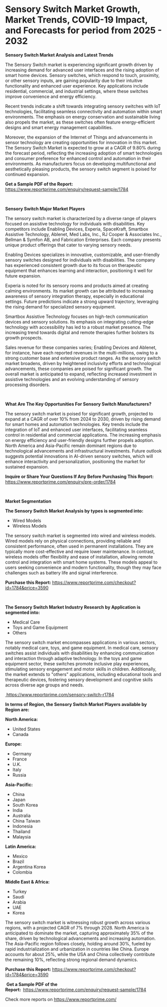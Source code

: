 <p><h1>Sensory Switch Market Growth, Market Trends, COVID-19 Impact, and Forecasts for period from 2025 - 2032</h1></p><p><strong>Sensory Switch Market Analysis and Latest Trends</strong></p>
<p><p>The Sensory Switch market is experiencing significant growth driven by increasing demand for advanced user interfaces and the rising adoption of smart home devices. Sensory switches, which respond to touch, proximity, or other sensory inputs, are gaining popularity due to their intuitive functionality and enhanced user experience. Key applications include residential, commercial, and industrial settings, where these switches improve convenience and energy efficiency.</p><p>Recent trends indicate a shift towards integrating sensory switches with IoT technologies, facilitating seamless connectivity and automation within smart environments. The emphasis on energy conservation and sustainable living also propels the market, as these switches often feature energy-efficient designs and smart energy management capabilities. </p><p>Moreover, the expansion of the Internet of Things and advancements in sensor technology are creating opportunities for innovation in this market. The Sensory Switch Market is expected to grow at a CAGR of 9.80% during the forecast period, reflecting the increasing adoption of smart technologies and consumer preference for enhanced control and automation in their environments. As manufacturers focus on developing multifunctional and aesthetically pleasing products, the sensory switch segment is poised for continued expansion.</p></p>
<p><strong>Get a Sample PDF of the Report:&nbsp;</strong> <a href="https://www.reportprime.com/enquiry/request-sample/1784?utm_campaign=3281&utm_medium=2&utm_source=Github&utm_content=ia&utm_term=18032025&utm_id=sensory-switch">https://www.reportprime.com/enquiry/request-sample/1784</a></p>
<p>&nbsp;</p>
<p><strong>Sensory Switch Major Market Players</strong></p>
<p><p>The sensory switch market is characterized by a diverse range of players focused on assistive technology for individuals with disabilities. Key competitors include Enabling Devices, Experia, SpaceKraft, Smartbox Assistive Technology, Ablenet, Med Labs, Inc., RJ Cooper & Associates Inc., Bellman & Symfon AB, and Fabrication Enterprises. Each company presents unique product offerings that cater to varying sensory needs.</p><p>Enabling Devices specializes in innovative, customizable, and user-friendly sensory switches designed for individuals with disabilities. The company has experienced consistent growth due to its focus on therapeutic equipment that enhances learning and interaction, positioning it well for future expansion.</p><p>Experia is noted for its sensory rooms and products aimed at creating calming environments. Its market growth can be attributed to increasing awareness of sensory integration therapy, especially in educational settings. Future predictions indicate a strong upward trajectory, leveraging the rising demand for specialized sensory equipment.</p><p>Smartbox Assistive Technology focuses on high-tech communication devices and sensory solutions. Its emphasis on integrating cutting-edge technology with accessibility has led to a robust market presence. The increasing trend towards digital and remote therapies further bolsters its growth prospects.</p><p>Sales revenue for these companies varies; Enabling Devices and Ablenet, for instance, have each reported revenues in the multi-millions, owing to a strong customer base and extensive product ranges. As the sensory switch market broadens, driven by heightened inclusivity efforts and technological advancements, these companies are poised for significant growth. The overall market is anticipated to expand, reflecting increased investment in assistive technologies and an evolving understanding of sensory processing disorders.</p></p>
<p>&nbsp;</p>
<p><strong>What Are The Key Opportunities For Sensory Switch Manufacturers?</strong></p>
<p><p>The sensory switch market is poised for significant growth, projected to expand at a CAGR of over 10% from 2024 to 2030, driven by rising demand for smart homes and automation technologies. Key trends include the integration of IoT and enhanced user interfaces, facilitating seamless control in residential and commercial applications. The increasing emphasis on energy efficiency and user-friendly designs further propels adoption. North America and Asia-Pacific remain dominant regions due to technological advancements and infrastructural investments. Future outlook suggests potential innovations in AI-driven sensory switches, which will enhance interactivity and personalization, positioning the market for sustained expansion.</p></p>
<p><strong>Inquire or Share Your Questions If Any Before Purchasing This Report:</strong> <a href="https://www.reportprime.com/enquiry/pre-order/1784?utm_campaign=3281&utm_medium=2&utm_source=Github&utm_content=ia&utm_term=18032025&utm_id=sensory-switch">https://www.reportprime.com/enquiry/pre-order/1784</a></p>
<p>&nbsp;</p>
<p><strong>Market Segmentation</strong></p>
<p><strong>The Sensory Switch Market Analysis by types is segmented into:</strong></p>
<p><ul><li>Wired Models</li><li>Wireless Models</li></ul></p>
<p><p>The sensory switch market is segmented into wired and wireless models. Wired models rely on physical connections, providing reliable and consistent performance, often used in permanent installations. They are typically more cost-effective and require lower maintenance. In contrast, wireless models offer flexibility and ease of installation, allowing remote control and integration with smart home systems. These models appeal to users seeking convenience and modern functionality, though they may face challenges such as battery life and signal interference.</p></p>
<p><strong>Purchase this Report:&nbsp;</strong><a href="https://www.reportprime.com/checkout?id=1784&price=3590&utm_campaign=3281&utm_medium=2&utm_source=Github&utm_content=ia&utm_term=18032025&utm_id=sensory-switch">https://www.reportprime.com/checkout?id=1784&price=3590</a></p>
<p>&nbsp;</p>
<p><strong>The Sensory Switch Market Industry Research by Application is segmented into:</strong></p>
<p><ul><li>Medical Care</li><li>Toys and Game Equipment</li><li>Others</li></ul></p>
<p><p>The sensory switch market encompasses applications in various sectors, notably medical care, toys, and game equipment. In medical care, sensory switches assist individuals with disabilities by enhancing communication and interaction through adaptive technology. In the toys and game equipment sector, these switches promote inclusive play experiences, stimulating sensory engagement and motor skills in children. Additionally, the market extends to "others" applications, including educational tools and therapeutic devices, fostering sensory development and cognitive skills across diverse age groups and needs.</p></p>
<p><a href="https://www.reportprime.com/sensory-switch-r1784?utm_campaign=3281&utm_medium=2&utm_source=Github&utm_content=ia&utm_term=18032025&utm_id=sensory-switch">&nbsp;https://www.reportprime.com/sensory-switch-r1784</a></p>
<p><strong>In terms of Region, the Sensory Switch Market Players available by Region are:</strong></p>
<p>
    <p> <strong> North America: </strong>
        <ul>
            <li>United States</li>
            <li>Canada</li>
        </ul>
        </p> 
    <p> <strong> Europe: </strong>
        <ul>
            <li>Germany</li>
            <li>France</li>
            <li>U.K.</li>
            <li>Italy</li>
            <li>Russia</li>
        </ul>
        </p> 
    <p> <strong> Asia-Pacific: </strong>
        <ul>
            <li>China</li>
            <li>Japan</li>
            <li>South Korea</li>
            <li>India</li>
            <li>Australia</li>
            <li>China Taiwan</li>
            <li>Indonesia</li>
            <li>Thailand</li>
            <li>Malaysia</li>
        </ul>
        </p> 
    <p> <strong> Latin America: </strong>
        <ul>
            <li>Mexico</li>
            <li>Brazil</li>
            <li>Argentina Korea</li>
            <li>Colombia</li>
        </ul>
        </p> 
    <p> <strong> Middle East & Africa: </strong>
        <ul>
            <li>Turkey</li>
            <li>Saudi</li>
            <li>Arabia</li>
            <li>UAE</li>
            <li>Korea</li>
        </ul>
    </p>
    </p>
<p><p>The sensory switch market is witnessing robust growth across various regions, with a projected CAGR of 7% through 2028. North America is anticipated to dominate the market, capturing approximately 35% of the share, driven by technological advancements and increasing automation. The Asia-Pacific region follows closely, holding around 30%, fueled by rapid industrialization and urbanization in countries like China. Europe accounts for about 25%, while the USA and China collectively contribute the remaining 10%, reflecting strong regional demand dynamics.</p></p>
<p><strong>Purchase this Report: </strong><a href="https://www.reportprime.com/checkout?id=1784&price=3590&utm_campaign=3281&utm_medium=2&utm_source=Github&utm_content=ia&utm_term=18032025&utm_id=sensory-switch">https://www.reportprime.com/checkout?id=1784&price=3590</a></p>
<p>&nbsp;<strong>Get a Sample PDF of the Report:&nbsp;&nbsp;</strong><a href="https://www.reportprime.com/enquiry/request-sample/1784?utm_campaign=3281&utm_medium=2&utm_source=Github&utm_content=ia&utm_term=18032025&utm_id=sensory-switch">https://www.reportprime.com/enquiry/request-sample/1784</a></p>
<p><strong></strong></p>
<p>Check more reports on <a href="https://www.reportprime.com/?utm_campaign=3281&utm_medium=2&utm_source=Github&utm_content=ia&utm_term=18032025&utm_id=sensory-switch">https://www.reportprime.com/</a></p>